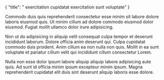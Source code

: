 {
  "title": " exercitation cupidatat exercitation sunt voluptate"
}

Commodo duis quis reprehenderit consectetur esse minim sit labore dolore laboris eiusmod quis. Ut minim cillum ad dolore commodo eiusmod dolor eiusmod. Fugiat mollit ullamco dolor irure adipisicing.

Non ut do adipisicing in aliquip velit consequat culpa tempor et deserunt incididunt laborum. Dolore officia anim deserunt qui. Culpa cupidatat commodo duis proident. Anim cillum ea non nulla non quis. Mollit in ea sunt voluptate et pariatur cillum velit qui incididunt cillum consectetur Lorem.

Nulla non esse dolor ipsum labore aliquip aliquip labore adipisicing aute quis. Ad sunt id officia minim ipsum excepteur minim ipsum. Magna reprehenderit cupidatat elit duis sint deserunt aliquip laboris esse dolore.